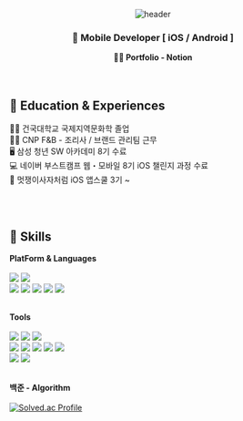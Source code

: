 <div align="center">

  ![header](https://capsule-render.vercel.app/api?type=waving&color=auto&height=200&section=header&text=Phang's&nbsp;Github)
  
  ### 📱 Mobile Developer [ iOS / Android ]
  <a href="https://phangg.notion.site/e88a6e06032b43369ace761766e689b9?pvs=4)r" style="text-decoration: none; color: inherit; font-weight: bold;">
		👨‍💻 Portfolio - Notion
	</a>
  </br>

</div>
</br></br>


## 🏃 Education & Experiences

👨‍🎓 건국대학교 국제지역문화학 졸업 </br>
👨‍🍳 CNP F&B - 조리사 / 브랜드 관리팀 근무 </br>
🖥️ 삼성 청년 SW 아카데미 8기 수료 </br>
💻 네이버 부스트캠프 웹・모바일 8기 iOS 챌린지 과정 수료 </br>
📱 멋쟁이사자처럼 iOS 앱스쿨 3기 ~

</br></br>

## 🦾 Skills

**PlatForm & Languages**
</br></br>
<img src="https://img.shields.io/badge/iOS-000000?style=flat&logo=ios&logoColor=ffffff"/>
<img src="https://img.shields.io/badge/Android-3DDC84?style=flat&logo=android&logoColor=ffffff"/></br>
<img src="https://img.shields.io/badge/Swift-F05138?style=flat&logo=swift&logoColor=ffffff"/>
<img src="https://img.shields.io/badge/Kotlin-7F52FF?style=flat&logo=kotlin&logoColor=ffffff"/>
<img src="https://img.shields.io/badge/Python-3776AB?style=flat&logo=python&logoColor=ffffff"/>
<img src="https://img.shields.io/badge/JavaScript-F7DF1E?style=flat&logo=javascript&logoColor=ffffff"/>
<img src="https://img.shields.io/badge/Java-007396?style=flat&logo=Conda-Forge&logoColor=white" />
</br></br>

**Tools**
</br></br>
<img src="https://img.shields.io/badge/SwiftUI-F05138?style=flat&logo=swift&logoColor=ffffff"/>
<img src="https://img.shields.io/badge/Uikit-2396F3?style=flat&logo=uikit&logoColor=ffffff"/>
<img src="https://img.shields.io/badge/JetpackCompose-4285F4?style=flat&logo=jetpackcompose&logoColor=ffffff"/> </br>
<img src="https://img.shields.io/badge/Django-092E20?style=flat&logo=django&logoColor=ffffff"/>
<img src="https://img.shields.io/badge/Node.js-339933?style=flat&logo=nodedotjs&logoColor=ffffff"/>
<img src="https://img.shields.io/badge/Vue.js-4FC08D?style=flat&logo=vuedotjs&logoColor=ffffff"/>
<img src="https://img.shields.io/badge/Bootstrap-7952B3?style=flat&logo=bootstrap&logoColor=ffffff"/>
<img src="https://img.shields.io/badge/SpringBoot-6DB33FD?style=flat&logo=springboot&logoColor=ffffff"/> </br>
<img src="https://img.shields.io/badge/Jira-0052CC?style=flat&logo=jira&logoColor=ffffff"/>
<img src="https://img.shields.io/badge/Git-F05032?style=flat&logo=git&logoColor=ffffff"/>
</br></br>

**백준 - Algorithm**  
</br>
[![Solved.ac Profile](http://mazassumnida.wtf/api/v2/generate_badge?boj=cj8787)](https://solved.ac/cj8787)
</br>

